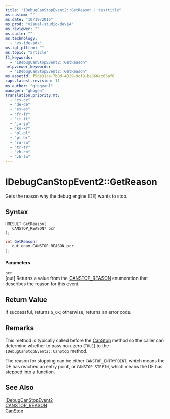 ```yaml
---
title: "IDebugCanStopEvent2::GetReason | testtitle"
ms.custom: ""
ms.date: "10/19/2016"
ms.prod: "visual-studio-dev14"
ms.reviewer: ""
ms.suite: ""
ms.technology: 
  - "vs-ide-sdk"
ms.tgt_pltfrm: ""
ms.topic: "article"
f1_keywords: 
  - "IDebugCanStopEvent2::GetReason"
helpviewer_keywords: 
  - "IDebugCanStopEvent2::GetReason"
ms.assetid: f5de31ca-7b8d-4029-9cf9-ba860ac66af6
caps.latest.revision: 11
ms.author: "gregvanl"
manager: "ghogen"
translation.priority.mt: 
  - "cs-cz"
  - "de-de"
  - "es-es"
  - "fr-fr"
  - "it-it"
  - "ja-jp"
  - "ko-kr"
  - "pl-pl"
  - "pt-br"
  - "ru-ru"
  - "tr-tr"
  - "zh-cn"
  - "zh-tw"
---
```

# IDebugCanStopEvent2::GetReason
Gets the reason why the debug engine (DE) wants to stop.  
  
## Syntax  
  
```cpp#  
HRESULT GetReason(   
   CANSTOP_REASON* pcr  
);  
```  
  
```c#  
int GetReason(   
   out enum_CANSTOP_REASON pcr  
);  
```  
  
#### Parameters  
 `pcr`  
 [out] Returns a value from the [CANSTOP_REASON](../extensibility-debugger-reference/canstop_reason.md) enumeration that describes the reason for this event.  
  
## Return Value  
 If successful, returns `S_OK`; otherwise, returns an error code.  
  
## Remarks  
 This method is typically called before the [CanStop](../extensibility-debugger-reference/idebugcanstopevent2--canstop.md) method so the caller can determine whether to pass non-zero (`TRUE`) to the `IDebugCanStopEvent2::CanStop` method.  
  
 The reason for stopping can be either `CANSTOP_ENTRYPOINT`, which means the DE has reached an entry point, or `CANSTOP_STEPIN`, which means the DE has stepped into a function.  
  
## See Also  
 [IDebugCanStopEvent2](../extensibility-debugger-reference/idebugcanstopevent2.md)   
 [CANSTOP_REASON](../extensibility-debugger-reference/canstop_reason.md)   
 [CanStop](../extensibility-debugger-reference/idebugcanstopevent2--canstop.md)
